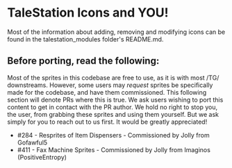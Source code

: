 # TaleStation Icons and YOU!
Most of the information about adding, removing and modifying icons can be found in the talestation_modules folder's README.md.

## Before porting, read the following:
Most of the sprites in this codebase are free to use, as it is with most /TG/ downstreams. However, some users may *request* sprites be specifically made for the codebase, and have them commissioned. This following section will denote PRs where this is true. We ask users wishing to port this content to get in contact with the PR author. We hold no right to stop you, the user, from grabbing these sprites and using them yourself. But we ask simply for you to reach out to us first. It would be greatly appreciated!

- #284 - Resprites of Item Dispensers - Commissioned by Jolly from Gofawful5 
- #411 - Fax Machine Sprites - Commissioned by Jolly from Imaginos (PositiveEntropy)
